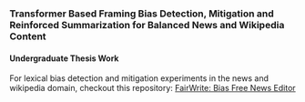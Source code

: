 ### Transformer Based Framing Bias Detection, Mitigation and Reinforced Summarization for Balanced News and Wikipedia Content

#### Undergraduate Thesis Work

For lexical bias detection and mitigation experiments in the news and wikipedia domain, checkout this repository: [FairWrite: Bias Free News Editor](https://github.com/jahnavimurali/FairWrite)
